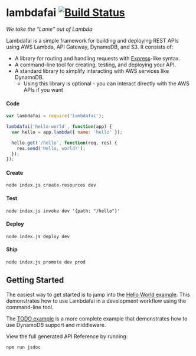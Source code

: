 # lambdafai  [![Build Status](https://travis-ci.com/Clarifai/lambdafai.svg?token=hV4tTqzcLZhd9QUcMUt9&branch=master)](https://travis-ci.com/Clarifai/lambdafai)
*We take the “Lame” out of Lambda*

Lambdafai is a simple framework for building and deploying REST APIs using AWS Lambda, API Gateway,
DynamoDB, and S3. It consists of:
  * A library for routing and handling requests with [Express](http://expressjs.com/)-like syntax.
  * A command-line tool for creating, testing, and deploying your API.
  * A standard library to simplify interacting with AWS services like DynamoDB.
    * Using this library is optional - you can interact directly with the AWS APIs if you want

#### Code
```js
var lambdafai = require('lambdafai');

lambdafai('hello-world', function(app) {
  var hello = app.lambda({ name: 'hello' });

  hello.get('/hello', function(req, res) {
    res.send('Hello, world!');
  });
});
```

#### Create
```
node index.js create-resources dev
```

#### Test
```
node index.js invoke dev '{path: "/hello"}'
```

#### Deploy
```
node index.js deploy dev
```

#### Ship
```
node index.js promote dev prod
```


## Getting Started

The easiest way to get started is to jump into the
[Hello World example](https://github.com/Clarifai/lambdafai/tree/master/examples/hello-world).
This demonstrates how to use Lambdafai in a development workflow using the command-line tool.

The [TODO example](https://github.com/Clarifai/lambdafai/tree/master/examples/todo) is a more
complete example that demonstrates how to use DynamoDB support and middleware.

View the full generated API Reference by running:
```
npm run jsdoc
```
